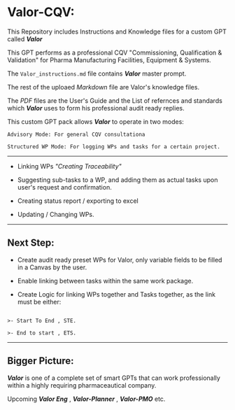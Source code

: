 # Valor-CQV:

This Repository includes Instructions and Knowledge files for a custom GPT called _**Valor**_

This GPT performs as a professional CQV "Commissioning, Qualification & Validation" for Pharma Manufacturing Facilities, Equipment & Systems.

The `Valor_instructions.md` file contains _**Valor**_ master prompt.

The rest of the uploaed _Markdown_ file are Valor's knowledge files.

The _PDF_ files are the User's Guide and the List of refernces and standards which _**Valor**_ uses to form his professional audit ready replies.

This custom GPT pack allows _**Valor**_ to operate in two modes:

```
Advisory Mode: For general CQV consultationa

Structured WP Mode: For logging WPs and tasks for a certain project.
```

---


- Linking WPs _"Creating Traceability"_

- Suggesting sub-tasks to a WP, and adding them as actual tasks upon user's request and confirmation.

- Creating status report / exporting to excel  

- Updating / Changing WPs.

---

## Next Step:

- Create audit ready preset WPs for Valor, only variable fields to be filled in a Canvas by the user.
 
- Enable linking between tasks within the same work package.
 
- Create Logic for linking WPs together and Tasks together, as the link must be either:
  
```

>- Start To End , STE.

>- End to start , ETS.
```
---

## Bigger Picture:

_**Valor**_ is one of a complete set of smart GPTs that can work professionally within a highly requiring pharmaceautical company.

Upcoming _**Valor Eng**_ , _**Valor-Planner**_ , _**Valor-PMO**_ etc.  


